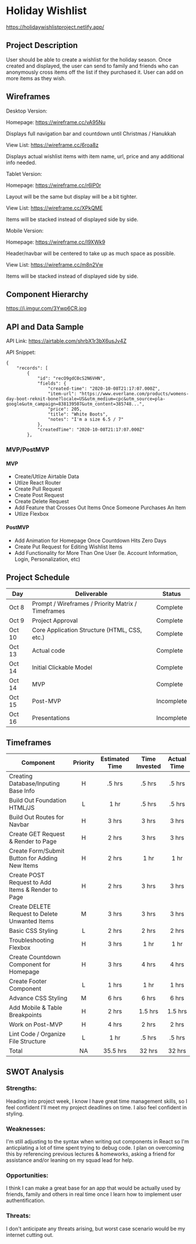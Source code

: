 # Holiday Wishlist

https://holidaywishlistproject.netlify.app/

## Project Description

User should be able to create a wishlist for the holiday season. Once created and displayed, the user can send to family and friends who can anonymously cross items off the list if they purchased it. User can add on more items as they wish.

## Wireframes

Desktop Version:

Homepage: https://wireframe.cc/vA95Nu

Displays full navigation bar and countdown until Christmas / Hanukkah

View List: https://wireframe.cc/6roa8z

Displays actual wishlist items with item name, url, price and any additional info needed.

Tablet Version:

Homepage: https://wireframe.cc/r6lP0r

Layout will be the same but display will be a bit tighter.

View List: https://wireframe.cc/XPkQME

Items will be stacked instead of displayed side by side.

Mobile Version:

Homepage: https://wireframe.cc/I9XWk9

Header/navbar will be centered to take up as much space as possible.

View List: https://wireframe.cc/m8n2Vw

Items will be stacked instead of displayed side by side.

## Component Hierarchy

https://i.imgur.com/3Ywp6CR.jpg

## API and Data Sample

API Link: https://airtable.com/shrbX1r3bX6usJv4Z

API Snippet:

```
{
    "records": [
        {
            "id": "recO9gdC0cS2N6VHN",
            "fields": {
                "created-time": "2020-10-08T21:17:07.000Z",
                "item-url": "https://www.everlane.com/products/womens-day-boot-reknit-bone?locale=US&utm_medium=cpc&utm_source=pla-google&utm_campaign=838139507&utm_content=385748...",
                "price": 205,
                "title": "White Boots",
                "notes": "I'm a size 6.5 / 7"
            },
            "createdTime": "2020-10-08T21:17:07.000Z"
        },
```

### MVP/PostMVP

#### MVP

- Create/Utlize Airtable Data
- Utlize React Router
- Create Pull Request
- Create Post Request
- Create Delete Request
- Add Feature that Crosses Out Items Once Someone Purchases An Item
- Utlize Flexbox

#### PostMVP

- Add Animation for Homepage Once Countdown Hits Zero Days
- Create Put Request for Editing Wishlist Items
- Add Functionality for More Than One User (Ie. Account Information, Login, Personalization, etc)

## Project Schedule

| Day    | Deliverable                                        | Status     |
| ------ | -------------------------------------------------- | ---------- |
| Oct 8  | Prompt / Wireframes / Priority Matrix / Timeframes | Complete   |
| Oct 9  | Project Approval                                   | Complete   |
| Oct 10 | Core Application Structure (HTML, CSS, etc.)       | Complete   |
| Oct 13 | Actual code                                        | Complete   |
| Oct 14 | Initial Clickable Model                            | Complete   |
| Oct 14 | MVP                                                | Complete   |
| Oct 15 | Post-MVP                                           | Incomplete |
| Oct 16 | Presentations                                      | Incomplete |

## Timeframes

| Component                                         | Priority | Estimated Time | Time Invested | Actual Time |
| ------------------------------------------------- | :------: | :------------: | :-----------: | :---------: |
| Creating Database/Inputing Base Info              |    H     |     .5 hrs     |    .5 hrs     |    .5 hrs   |
| Build Out Foundation HTML/JS                      |    L     |      1 hr      |     .5 hrs    |    .5 hrs   |
| Build Out Routes for Navbar                       |    H     |     3 hrs      |     3 hrs     |    3 hrs    |
| Create GET Request & Render to Page               |    H     |     2 hrs      |     3 hrs     |    3 hrs    |
| Create Form/Submit Button for Adding New Items    |    H     |     2 hrs      |     1 hr      |    1 hr     |
| Create POST Request to Add Items & Render to Page |    H     |     2 hrs      |     3 hrs     |    3 hrs    |
| Create DELETE Request to Delete Unwanted Items    |    M     |     3 hrs      |     3 hrs     |    3 hrs    |
| Basic CSS Styling                                 |    L     |     2 hrs      |     2 hrs     |      2 hrs  |
| Troubleshooting Flexbox                           |    H     |     3 hrs      |     1 hr      |    1 hr     |
| Create Countdown Component for Homepage           |    H     |     3 hrs      |     4 hrs     |    4 hrs    |
| Create Footer Component                           |    L     |     1 hrs      |     1 hr      |   1 hrs     |
| Advance CSS Styling                               |    M     |     6 hrs      |     6 hrs     |    6 hrs    |
| Add Mobile & Table Breakpoints                    |    H     |     2 hrs      |     1.5 hrs   |   1.5 hrs   |
| Work on Post-MVP                                  |    H     |     4 hrs      |     2 hrs     |    2 hrs    |
| Lint Code / Organize File Structure               |    L     |      1 hr      |     .5 hrs    |     .5 hrs  |
| Total                                             |    NA    |    35.5 hrs    |    32 hrs     |    32 hrs   |

## SWOT Analysis

### Strengths:

Heading into project week, I know I have great time management skills, so I feel confident I'll meet my project deadlines on time. I also feel confident in styling.

### Weaknesses:

I'm still adjusting to the syntax when writing out components in React so I'm anticpiating a lot of time spent trying to debug code. I plan on overcoming this by referencing previous lectures & homeworks, asking a friend for assistance and/or leaning on my squad lead for help.

### Opportunities:

I think I can make a great base for an app that would be actually used by friends, family and others in real time once I learn how to implement user authentification.

### Threats:

I don't anticipate any threats arising, but worst case scenario would be my internet cutting out.
